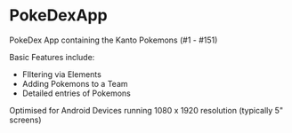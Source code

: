 # PokeDexApp

PokeDex App containing the Kanto Pokemons (#1 - #151)

Basic Features include:
- FIltering via Elements
- Adding Pokemons to a Team
- Detailed entries of Pokemons

Optimised for Android Devices running 1080 x 1920 resolution (typically 5" screens)
